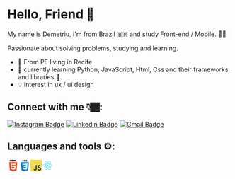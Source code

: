 # Hello, Friend 👋
My name is Demetriu, i'm from Brazil 🇧🇷 and study Front-end / Mobile. 🧑‍💻

Passionate about solving problems, studying and learning.

- 📍 From PE living in Recife.
- 📖 currently learning Python, JavaScript, Html, Css and their frameworks and libraries 💜.
- 💡 interest in ux / ui design


## Connect with me 👇🏾:
[![Instagram Badge](https://img.shields.io/badge/-@demetriu.gabriel-FF2283?style=flat-square&labelColor=FF2283&logo=instagram&logoColor=white&link=https://instagram.com/demetriu.gabriel)](https://instagram.com/demetriu.gabriel) 
[![Linkedin Badge](https://img.shields.io/badge/-Demetriu%20Gabriel-FF2283?style=flat-square&logo=Linkedin&logoColor=white&link=https://www.linkedin.com/in/demetriugabriel/)](https://www.linkedin.com/in/demetriugabriel/) 
[![Gmail Badge](https://img.shields.io/badge/-demetriugabriel2002@gmail.com-FF2283?style=flat-square&logo=Gmail&logoColor=white&link=mailto:demetriugabriel2002@gmail.com)](mailto:demetriugabriel2002gmail.com)

## Languages and tools ⚙️:
<img align="left" alt="HTML5" width="26px" src="https://raw.githubusercontent.com/github/explore/80688e429a7d4ef2fca1e82350fe8e3517d3494d/topics/html/html.png" />
<img align="left" alt="CSS3" width="26px" src="https://raw.githubusercontent.com/github/explore/80688e429a7d4ef2fca1e82350fe8e3517d3494d/topics/css/css.png" />
<img align="left" alt="JavaScript" width="26px" src="https://raw.githubusercontent.com/github/explore/80688e429a7d4ef2fca1e82350fe8e3517d3494d/topics/javascript/javascript.png" />
<img align="left" alt="React" width="26px" src="https://raw.githubusercontent.com/github/explore/80688e429a7d4ef2fca1e82350fe8e3517d3494d/topics/react/react.png" />


<!--
**DemetriuGabriel/DemetriuGabriel** is a ✨ _special_ ✨ repository because its `README.md` (this file) appears on your GitHub profile.

Here are some ideas to get you started:

- 🔭 I’m currently working on ...
- 🌱 I’m currently learning ...
- 👯 I’m looking to collaborate on ...
- 🤔 I’m looking for help with ...
- 💬 Ask me about ...
- 📫 How to reach me: ...
- 😄 Pronouns: ...
- ⚡ Fun fact: ...
-->
